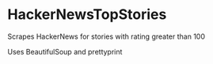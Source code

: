 # HackerNewsTopStories
Scrapes HackerNews for stories with rating greater than 100

Uses BeautifulSoup and prettyprint
